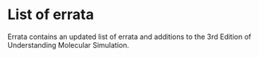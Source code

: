 # List of errata
Errata contains an updated list of errata and additions to the 3rd Edition of Understanding Molecular Simulation. 
